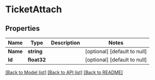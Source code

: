 # TicketAttach

## Properties
Name | Type | Description | Notes
------------ | ------------- | ------------- | -------------
**Name** | **string** |  | [optional] [default to null]
**Id** | **float32** |  | [optional] [default to null]

[[Back to Model list]](../README.md#documentation-for-models) [[Back to API list]](../README.md#documentation-for-api-endpoints) [[Back to README]](../README.md)


